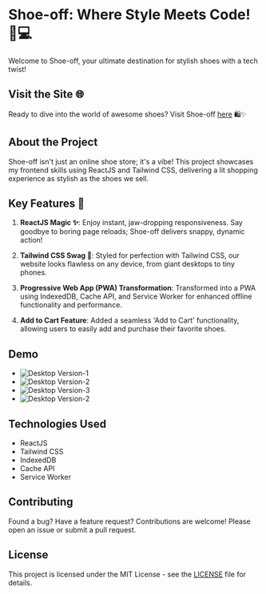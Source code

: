 # Shoe-off: Where Style Meets Code! 👟💻

Welcome to Shoe-off, your ultimate destination for stylish shoes with a tech twist!

## Visit the Site 🌐
Ready to dive into the world of awesome shoes? Visit Shoe-off [here](https://example.com) 🛍️✨

## About the Project
Shoe-off isn't just an online shoe store; it's a vibe! This project showcases my frontend skills using ReactJS and Tailwind CSS, delivering a lit shopping experience as stylish as the shoes we sell.

## Key Features 🚀
1. **ReactJS Magic ✨**: Enjoy instant, jaw-dropping responsiveness. Say goodbye to boring page reloads; Shoe-off delivers snappy, dynamic action!
   
2. **Tailwind CSS Swag 🎨**: Styled for perfection with Tailwind CSS, our website looks flawless on any device, from giant desktops to tiny phones.

3. **Progressive Web App (PWA) Transformation**: Transformed into a PWA using IndexedDB, Cache API, and Service Worker for enhanced offline functionality and performance.

4. **Add to Cart Feature**: Added a seamless 'Add to Cart' functionality, allowing users to easily add and purchase their favorite shoes.

## Demo
- ![Desktop Version-1](/PWA-Shoe-Off/public/desktop-screenshot-1.png)
- ![Desktop Version-2](/PWA-Shoe-Off/public/desktop-screenshot-2.png)
- ![Desktop Version-3](/PWA-Shoe-Off/public/desktop-screenshot-3.png)
- ![Desktop Version-2](/PWA-Shoe-Off/public/desktop-screenshot-4.png)

## Technologies Used
- ReactJS
- Tailwind CSS
- IndexedDB
- Cache API
- Service Worker

## Contributing
Found a bug? Have a feature request? Contributions are welcome! Please open an issue or submit a pull request.

## License
This project is licensed under the MIT License - see the [LICENSE](link-to-license-file) file for details.

